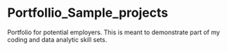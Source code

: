 # Portfollio_Sample_projects
Portfolio for potential employers. This is meant to demonstrate part of my coding and data analytic skill sets.
